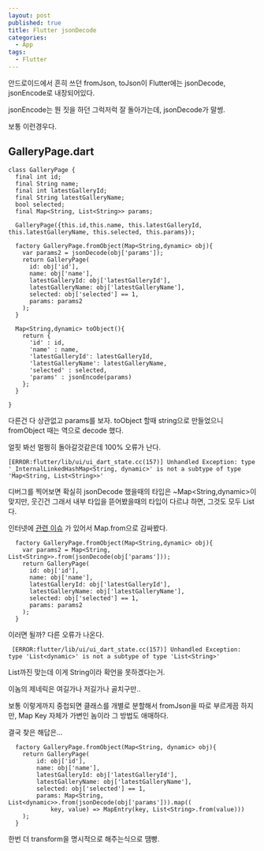 ```yaml
---
layout: post
published: true
title: Flutter jsonDecode
categories:
  - App
tags:
  - Flutter
---
```

안드로이드에서 흔히 쓰던 fromJson, toJson이 Flutter에는 jsonDecode, jsonEncode로 내장되어있다.

jsonEncode는 뭔 짓을 하던 그럭저럭 잘 돌아가는데, jsonDecode가 말썽.

보통 이런경우다.

## GalleryPage.dart
```
class GalleryPage {
  final int id;
  final String name;
  final int latestGalleryId;
  final String latestGalleryName;
  bool selected;
  final Map<String, List<String>> params;

  GalleryPage({this.id,this.name, this.latestGalleryId, this.latestGalleryName, this.selected, this.params});

  factory GalleryPage.fromObject(Map<String,dynamic> obj){
    var params2 = jsonDecode(obj['params']);
    return GalleryPage(
      id: obj['id'],
      name: obj['name'],
      latestGalleryId: obj['latestGalleryId'],
      latestGalleryName: obj['latestGalleryName'],
      selected: obj['selected'] == 1,
      params: params2
    );
  }

  Map<String,dynamic> toObject(){
    return {
      'id' : id,
      'name' : name,
      'latestGalleryId': latestGalleryId,
      'latestGalleryName': latestGalleryName,
      'selected' : selected,
      'params' : jsonEncode(params)
    };
  }

}
```

다른건 다 상관없고 params를 보자. toObject 할때 string으로 만들었으니 fromObject 때는 역으로 decode 했다.

얼핏 봐선 멀쩡히 돌아갈것같은데 100% 오류가 난다.

```
[ERROR:flutter/lib/ui/ui_dart_state.cc(157)] Unhandled Exception: type '_InternalLinkedHashMap<String, dynamic>' is not a subtype of type 'Map<String, List<String>>'
```

디버그를 찍어보면 확실히 jsonDecode 했을때의 타입은 ~Map<String,dynamic>이 맞지만, 웃긴건 그래서 내부 타입을 뜯어봤을때의 타입이 다르냐 하면, 그것도 모두 List다.

인터넷에 [관련 이슈](https://medium.com/codespace69/flutter-json-decode-type-internallinkedhashmap-dynamic-dynamic-is-not-a-subtype-of-type-9d6b3e982b59) 가 있어서 Map.from으로 감싸봤다.

```
  factory GalleryPage.fromObject(Map<String,dynamic> obj){
    var params2 = Map<String, List<String>>.from(jsonDecode(obj['params']));
    return GalleryPage(
      id: obj['id'],
      name: obj['name'],
      latestGalleryId: obj['latestGalleryId'],
      latestGalleryName: obj['latestGalleryName'],
      selected: obj['selected'] == 1,
      params: params2
    );
  }
```

이러면 될까? 다른 오류가 나온다.

```
 [ERROR:flutter/lib/ui/ui_dart_state.cc(157)] Unhandled Exception: type 'List<dynamic>' is not a subtype of type 'List<String>'
```

List까진 맞는데 이게 String이라 확언을 못하겠다는거.

이놈의 제네릭은 여길가나 저길가나 골치구만..

보통 이렇게까지 중첩되면 클래스를 개별로 분할해서 fromJson을 따로 부르게끔 하지만, Map Key 자체가 가변인 놈이라 그 방법도 애매하다.

결국 찾은 해답은...

```
  factory GalleryPage.fromObject(Map<String, dynamic> obj){
    return GalleryPage(
        id: obj['id'],
        name: obj['name'],
        latestGalleryId: obj['latestGalleryId'],
        latestGalleryName: obj['latestGalleryName'],
        selected: obj['selected'] == 1,
        params: Map<String, List<dynamic>>.from(jsonDecode(obj['params'])).map((
            key, value) => MapEntry(key, List<String>.from(value)))
    );
  }
```

한번 더 transform을 명시적으로 해주는식으로 땜빵.
